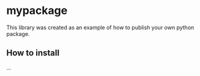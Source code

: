 # mypackage
This library was created as an example of how to publish your own python package.

## How to install
...